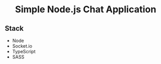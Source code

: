 <h1 align="center">Simple Node.js Chat Application</h1>

## Stack

- Node
- Socket.io
- TypeScript
- SASS
